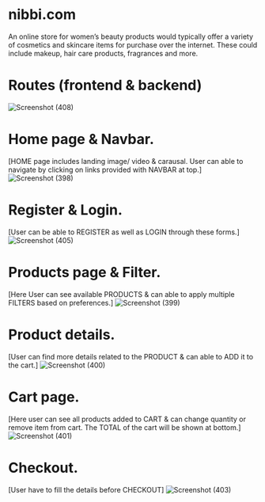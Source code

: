 # nibbi.com
An online store for women’s beauty products would typically offer a variety of cosmetics and skincare items for purchase over the internet. These could include makeup, hair care products, fragrances and more.

# Routes (frontend & backend)
![Screenshot (408)](https://user-images.githubusercontent.com/107465553/226318914-85c94a36-cb64-4977-b33c-705dd042fa80.png)

# Home page & Navbar.
[HOME page includes landing image/ video & carausal. User can able to navigate by clicking on links provided with NAVBAR at top.]
![Screenshot (398)](https://user-images.githubusercontent.com/107465553/226311114-fa0085c6-ce43-4404-bf5a-41b0925c8569.png)

# Register & Login.
[User can be able to REGISTER as well as LOGIN through these forms.]
![Screenshot (405)](https://user-images.githubusercontent.com/107465553/226311215-28150c36-3416-40b1-a151-715bc3feb878.png)

# Products page & Filter.
[Here User can see available PRODUCTS & can able to apply multiple FILTERS based on preferences.]
![Screenshot (399)](https://user-images.githubusercontent.com/107465553/226311404-bee0d51a-2412-48b7-abaf-e007a4d06fc7.png)

# Product details.
[User can find more details related to the PRODUCT & can able to ADD it to the cart.]
![Screenshot (400)](https://user-images.githubusercontent.com/107465553/226311424-73171a20-a0f8-47ec-a9c9-309a7fa59f27.png)

# Cart page.
[Here user can see all products added to CART & can change quantity or remove item from cart. The TOTAL of the cart will be shown at bottom.]
![Screenshot (401)](https://user-images.githubusercontent.com/107465553/226311439-b47df304-da73-4ca8-b334-9fda66bdcbb7.png)

# Checkout.
[User have to fill the details before CHECKOUT]
![Screenshot (403)](https://user-images.githubusercontent.com/107465553/226311473-3d9bba1c-1474-4f60-a557-26e2d0a7d827.png)
